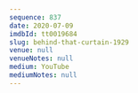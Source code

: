 ```yaml
---
sequence: 837
date: 2020-07-09
imdbId: tt0019684
slug: behind-that-curtain-1929
venue: null
venueNotes: null
medium: YouTube
mediumNotes: null
---
```

